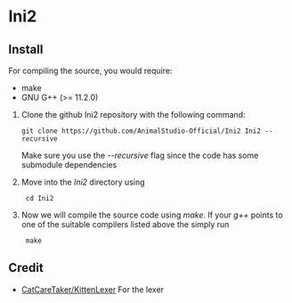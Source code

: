# Ini2
## Install
For compiling the source, you would require:
- make
- GNU G++ (>= 11.2.0)
1. Clone the github Ini2 repository with the following command:
   ```
   git clone https://github.com/AnimalStudio-Official/Ini2 Ini2 --recursive
   ``` 
   Make sure you use the *--recursive* flag since the code has some submodule dependencies
    
2. Move into the *Ini2* directory using 

        cd Ini2
3. Now we will compile the source code using *make*. If your *g++* points to one of the suitable compilers listed above the simply run 
    
        make

## Credit
- [CatCareTaker/KittenLexer](https://github.com/CatCareTaker/KittenLexer "CatCareTaker/KittenLexer") For the lexer
